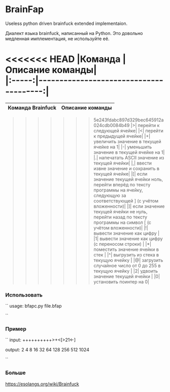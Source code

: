 # BrainFap

Useless python driven brainfuck extended implementaion.

Диалект языка brainfuck, написанный на Python. Это довольно медленная имплементация, не используйте её. 

<<<<<<< HEAD
|Команда |	Описание команды|	
|:-----:|---------------------------------------:|	
=======
|Команда Brainfuck|	Описание команды|	
|-----|---------------------------------------|	
>>>>>>> 5e243fdabc897d329bec645912a024cdb0084b49
|>|	перейти к следующей ячейке|
|<|	перейти к предыдущей ячейке|
|+|	увеличить значение в текущей ячейке на 1|
|-|	уменьшить значение в текущей ячейке на 1|
|.|	напечатать ASCII значение из текущей ячейки|
|,|	ввести извне значение и сохранить в текущей ячейке|
|[|	если значение текущей ячейки ноль, перейти вперёд по тексту программы на ячейку, следующую за соответствующей ] (с учётом вложенности)|
|]|	если значение текущей ячейки не нуль, перейти назад по тексту программы на символ [ (с учётом вложенности)|
|!| вывести значение как цифру |
|1| вывести значение как цифру (с переносом строки) |
|*| поместить значение ячейки в стек |
|^| выгрузить из стека в текущую ячейку |
|@| загрузить случайное число от 0 до 255 в текущую ячейку |
|2| удвоить значение текущей ячейки |
|0| установить поинтер на 0|

### Использовать 

``
usage: bfapc.py file.bfap

``

### Пример

``
input:
++++++++++>+<[>21<-]

output:
2
4
8
16
32
64
128
256
512
1024

``

### Больше

https://esolangs.org/wiki/Brainfuck